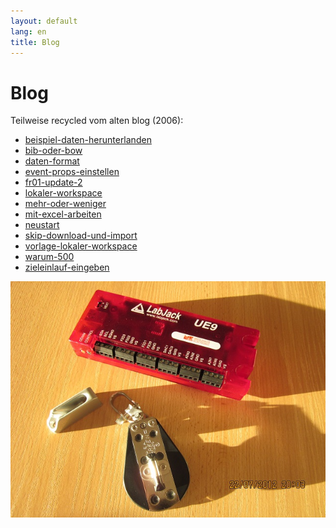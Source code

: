```yaml
---
layout: default
lang: en
title: Blog
---
```


# Blog

Teilweise recycled vom alten blog (2006):

<ul>
<li><a href="beispiel-daten-herunterladen.html">beispiel-daten-herunterlanden</a></li>
<li><a href="bib-oder-bow.html">bib-oder-bow</a></li>
<li><a href="daten-format.html">daten-format</a></li>
<li><a href="event-props-einstellen.html">event-props-einstellen</a></li>
<li><a href="fr01-update-2.html">fr01-update-2</a></li>
<li><a href="lokaler-workspace.html">lokaler-workspace</a></li>
<li><a href="mehr-oder-weniger.html">mehr-oder-weniger</a></li>
<li><a href="mit-excel-arbeiten.html">mit-excel-arbeiten</a></li>
<li><a href="neustart.html">neustart</a></li>
<li><a href="skip-download-und-import.html">skip-download-und-import</a></li>
<li><a href="vorlage-lokaler-workspace.html">vorlage-lokaler-workspace</a></li>
<li><a href="warum-500.html">warum-500</a></li>
<li><a href="zieleinlauf-eingeben.html">zieleinlauf-eingeben</a></li>
</ul>

![Sommmersonnen-Sonnenschein](../images/LabJack-UE9.jpg)
